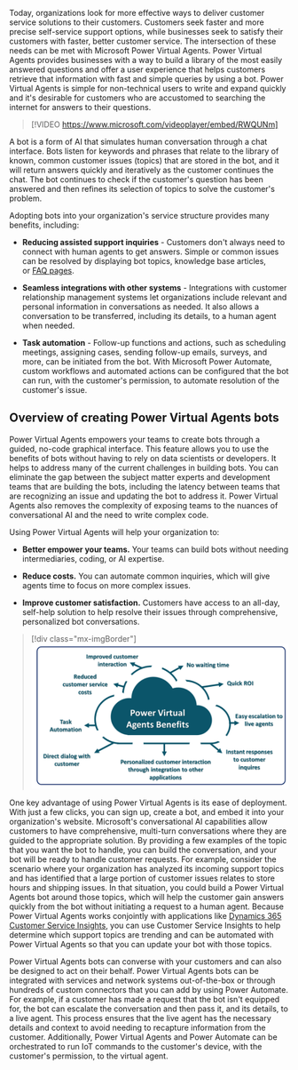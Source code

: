 Today, organizations look for more effective ways to deliver customer service solutions to their customers. Customers seek faster and more precise self-service support options, while businesses seek to satisfy their customers with faster, better customer service. The intersection of these needs can be met with Microsoft Power Virtual Agents. Power Virtual Agents provides businesses with a way to build a library of the most easily answered questions and offer a user experience that helps customers retrieve that information with fast and simple queries by using a bot. Power Virtual Agents is simple for non-technical users to write and expand quickly and it's desirable for customers who are accustomed to searching the internet for answers to their questions.

> [!VIDEO https://www.microsoft.com/videoplayer/embed/RWQUNm]

A bot is a form of AI that simulates human conversation through a chat interface. Bots listen for keywords and phrases that relate to the library of known, common customer issues (topics) that are stored in the bot, and it will return answers quickly and iteratively as the customer continues the chat. The bot continues to check if the customer's question has been answered and then refines its selection of topics to solve the customer's problem.

Adopting bots into your organization's service structure provides many benefits, including:

- **Reducing assisted support inquiries** - Customers don't always need to connect with human agents to get answers. Simple or common issues can be resolved by displaying bot topics, knowledge base articles, or [FAQ pages](https://blog.hubspot.com/service/faq-page?_ga=2.166730110.1354676710.1559054333-933118289.1529345498/?azure-portal=true).

- **Seamless integrations with other systems** - Integrations with customer relationship management systems let organizations include relevant and personal information in conversations as needed. It also allows a conversation to be transferred, including its details, to a human agent when needed.

- **Task automation** - Follow-up functions and actions, such as scheduling meetings, assigning cases, sending follow-up emails, surveys, and more, can be initiated from the bot. With Microsoft Power Automate, custom workflows and automated actions can be configured that the bot can run, with the customer's permission, to automate resolution of the customer's issue.

## Overview of creating Power Virtual Agents bots

Power Virtual Agents empowers your teams to create bots through a guided, no-code graphical interface. This feature allows you to use the benefits of bots without having to rely on data scientists or developers. It helps to address many of the current challenges in building bots. You can eliminate the gap between the subject matter experts and development teams that are building the bots, including the latency between teams that are recognizing an issue and updating the bot to address it. Power Virtual Agents also removes the complexity of exposing teams to the nuances of conversational AI and the need to write complex code.

Using Power Virtual Agents will help your organization to:

-   **Better empower your teams.** Your teams can build bots without needing intermediaries, coding, or AI expertise.

-   **Reduce costs.** You can automate common inquiries, which will give agents time to focus on more complex issues.

-   **Improve customer satisfaction.** Customers have access to an all-day, self-help solution to help resolve their issues through comprehensive, personalized bot conversations.

> [!div class="mx-imgBorder"]
> [![Diagram of key advantages of Power Virtual Agents.](../media/power-virtual-agents-1-1-ss.png)](../media/power-virtual-agents-1-1-ss.png#lightbox)

One key advantage of using Power Virtual Agents is its ease of deployment. With just a few clicks, you can sign up, create a bot, and embed it into your organization's website. Microsoft's conversational AI capabilities allow customers to have comprehensive, multi-turn conversations where they are guided to the appropriate solution. By providing a few examples of the topic that you want the bot to handle, you can build the conversation, and your bot will be ready to handle customer requests. For example, consider the scenario where your organization has analyzed its incoming support topics and has identified that a large portion of customer issues relates to store hours and shipping issues. In that situation, you could build a Power Virtual Agents bot around those topics, which will help the customer gain answers quickly from the bot without initiating a request to a human agent. Because Power Virtual Agents works conjointly with applications like [Dynamics 365 Customer Service Insights](https://dynamics.microsoft.com/ai/customer-service-insights/?azure-portal=true), you can use Customer Service Insights to help determine which support topics are trending and can be automated with Power Virtual Agents so that you can update your bot with those topics.

Power Virtual Agents bots can converse with your customers and can also be designed to act on their behalf. Power Virtual Agents bots can be integrated with services and network systems out-of-the-box or through hundreds of custom connectors that you can add by using Power Automate. For example, if a customer has made a request that the bot isn't equipped for, the bot can escalate the conversation and then pass it, and its details, to a live agent. This process ensures that the live agent has the necessary details and context to avoid needing to recapture information from the customer. Additionally, Power Virtual Agents and Power Automate can be orchestrated to run IoT commands to the customer's device, with the customer's permission, to the virtual agent.
